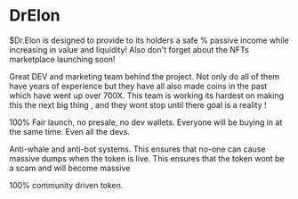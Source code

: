 # DrElon
$Dr.Elon is designed to provide to its holders a safe % passive income while increasing in value and liquidity! Also don't forget about the NFTs marketplace launching soon! 


Great DEV and marketing team behind the project. Not only do all of them have years of experience but they have all also made coins in the past which have went up over 700X. This team is working its hardest on making this the next big thing , and they wont stop until there goal is a reality !

100% Fair launch, no presale, no dev wallets. Everyone will be buying in at the same time. Even all the devs.

Anti-whale and anti-bot systems. This ensures that no-one can cause massive dumps when the token is live. This ensures that the token wont be a scam and will become massive

100% community driven token.

